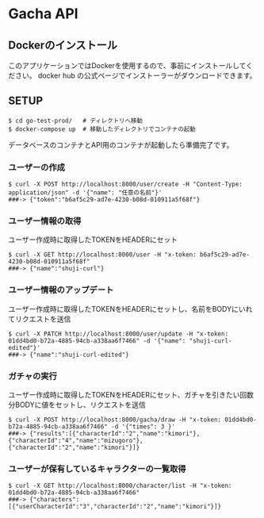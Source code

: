 # Gacha API

## Dockerのインストール
このアプリケーションではDockerを使用するので、事前にインストールしてください。
docker hub の公式ページでインストーラーがダウンロードできます。

## SETUP

```
$ cd go-test-prod/   # ディレクトリへ移動
$ docker-compose up  # 移動したディレクトリでコンテナの起動
```

データベースのコンテナとAPI用のコンテナが起動したら準備完了です。

### ユーザーの作成
```
$ curl -X POST http://localhost:8000/user/create -H "Content-Type: application/json" -d '{"name": "任意の名前"}'
###-> {"token":"b6af5c29-ad7e-4230-b08d-010911a5f68f"}
```

### ユーザー情報の取得
ユーザー作成時に取得したTOKENをHEADERにセット
```
$ curl -X GET http://localhost:8000/user -H "x-token: b6af5c29-ad7e-4230-b08d-010911a5f68f"
###-> {"name":"shuji-curl"}
```

### ユーザー情報のアップデート
ユーザー作成時に取得したTOKENをHEADERにセットし、名前をBODYにいれてリクエストを送信
```
$ curl -X PATCH http://localhost:8000/user/update -H "x-token: 01dd4bd0-b72a-4885-94cb-a338aa6f7466" -d '{"name": "shuji-curl-edited"}'
###-> {"name":"shuji-curl-edited"}
```

### ガチャの実行
ユーザー作成時に取得したTOKENをHEADERにセット、ガチャを引きたい回数分BODYに値をセットし、リクエストを送信
```
$ curl -X POST http://localhost:8000/gacha/draw -H "x-token: 01dd4bd0-b72a-4885-94cb-a338aa6f7466" -d '{"times": 3 }'
###-> {"results":[{"characterId":"2","name":"kimori"},{"characterId":"4","name":"mizugoro"},{"characterId":"2","name":"kimori"}]}
```

### ユーザーが保有しているキャラクターの一覧取得
```
$ curl -X GET http://localhost:8000/character/list -H "x-token: 01dd4bd0-b72a-4885-94cb-a338aa6f7466"
###-> {"characters":[{"userCharacterId":"3","characterId":"2","name":"kimori"}]}
```


